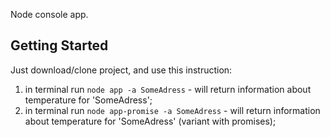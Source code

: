 Node console app.

## Getting Started
Just download/clone project, and use this instruction:
1) in terminal run `node app -a SomeAdress` - will return information about temperature for 'SomeAdress';
2) in terminal run `node app-promise -a SomeAdress` - will return information about temperature for 'SomeAdress' (variant with promises);
